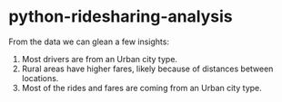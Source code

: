 # python-ridesharing-analysis

From the data we can glean a few insights:
1. Most drivers are from an Urban city type.
2. Rural areas have higher fares, likely because of distances between locations.
3. Most of the rides and fares are coming from an Urban city type.

